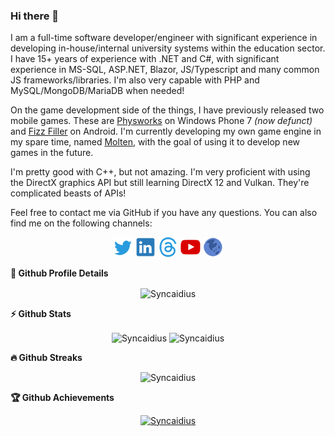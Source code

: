### Hi there 👋

I am a full-time software developer/engineer with significant experience in developing in-house/internal university systems within the education sector. I have 15+ years of experience with .NET and C#, with significant experience in MS-SQL, ASP.NET, Blazor, JS/Typescript and many common JS frameworks/libraries. I'm also very capable with PHP and MySQL/MongoDB/MariaDB when needed!

On the game development side of the things, I have previously released two mobile games. These are [Physworks](https://www.youtube.com/watch?v=Y9pp6E56uNQ) on Windows Phone 7 _(now defunct)_ and [Fizz Filler](https://play.google.com/store/apps/details?id=com.stoneleafstudios.fizzfiller&hl=en&gl=US) on Android. I'm currently developing my own game engine in my spare time, named [Molten](https://github.com/Syncaidius/MoltenEngine), with the goal of using it to develop new games in the future.

I'm pretty good with C++, but not amazing. I'm very proficient with using the DirectX graphics API but still learning DirectX 12 and Vulkan. They're complicated beasts of APIs!

Feel free to contact me via GitHub if you have any questions. You can also find me on the following channels:  
<p align="center">
  <a href="https://twitter.com/JJamesYarwood"><img src="/img/twitter.png"/></a>
  <a href="https://www.linkedin.com/in/james-yarwood-a1bb4a61"><img src="/img/linkedin.png"/></a>
  <a href="https://www.threads.net/@james_yarwood"><img src="/img/threads.png"/></a>
  <a href="https://www.youtube.com/syncaidius"><img src="/img/youtube.png"/></a>
  <a href="https://jamesyarwood.co.uk"><img src="/img/web.png"/></a>
</p>

<summary><b>🔎 Github Profile Details</b></summary>
<p align="center"><img height="180em" src="https://github-profile-summary-cards.vercel.app/api/cards/profile-details?username=Syncaidius&theme=github_dark" alt="Syncaidius" align = "center"/></p>

<summary><b>⚡ Github Stats</b></summary>
<p align="center"><img height="180em" src="https://github-readme-stats.vercel.app/api?username=Syncaidius&hide_border=true&count_private=true&show_icons=true&theme=dark" alt="Syncaidius" align = "center"/>
<img height="180em" src="https://github-readme-stats.vercel.app/api/top-langs?username=Syncaidius&show_icons=true&locale=en&layout=compact&hide_border=true&theme=dark" alt="Syncaidius" align = "center"/></p>

<summary><b>🔥 Github Streaks</b></summary>
<p align="center"><img src="https://github-readme-streak-stats.herokuapp.com?user=Syncaidius&theme=dark&date_format=j%20M%5B%20Y%5D" alt="Syncaidius" /></p>

<summary><b>🏆 Github Achievements</b></summary>
<p align="center"> <a href="https://github.com/Syncaidius"><img src="https://github-profile-trophy.vercel.app/?username=Syncaidius&margin-w=5&theme=github_dark" alt="Syncaidius" /></a> </p>
